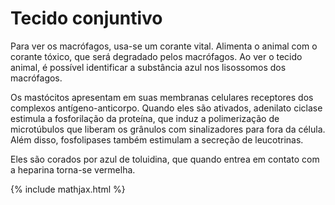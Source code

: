 # Tecido conjuntivo

Para ver os macrófagos, usa-se um corante vital. Alimenta o animal com o corante tóxico, que será degradado pelos macrófagos. Ao ver o tecido animal, é possível identificar a substância azul nos lisossomos dos macrófagos.

Os mastócitos apresentam em suas membranas celulares receptores dos complexos antígeno-anticorpo. Quando eles são ativados, adenilato ciclase estimula a fosforilação da proteína, que induz a polimerização de microtúbulos que liberam os grânulos com sinalizadores para fora da célula. Além disso, fosfolipases também estimulam a secreção de leucotrinas.

Eles são corados por azul de toluidina, que quando entrea em contato com a heparina torna-se vermelha.

{% include mathjax.html %}